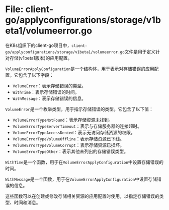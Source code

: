 # File: client-go/applyconfigurations/storage/v1beta1/volumeerror.go

在K8s组织下的client-go项目中，`client-go/applyconfigurations/storage/v1beta1/volumeerror.go`文件是用于定义针对存储(v1beta1版本)的应用配置。

`VolumeErrorApplyConfiguration`是一个结构体，用于表示对存储错误的应用配置。它包含了以下字段：
- `VolumeError`：表示存储错误的类型。
- `WithTime`：表示存储错误的时间。
- `WithMessage`：表示存储错误的信息。

`VolumeError`是一个枚举类型，用于指示存储错误的类型。它包含了以下值：
- `VolumeErrorTypeNotFound`：表示存储资源未找到。
- `VolumeErrorTypeServerTimeout`：表示与存储服务器的连接超时。
- `VolumeErrorTypeAccessDenied`：表示无访问存储资源的权限。
- `VolumeErrorTypeVolumeOffline`：表示存储资源已下线。
- `VolumeErrorTypeVolumeCorrupt`：表示存储资源已损坏。
- `VolumeErrorTypeOther`：表示其他未列出的存储错误类型。

`WithTime`是一个函数，用于在`VolumeErrorApplyConfiguration`中设置存储错误的时间。

`WithMessage`是一个函数，用于在`VolumeErrorApplyConfiguration`中设置存储错误的信息。

这些函数可以在创建或修改存储相关资源的应用配置时使用，以指定存储错误的类型、时间和消息。

